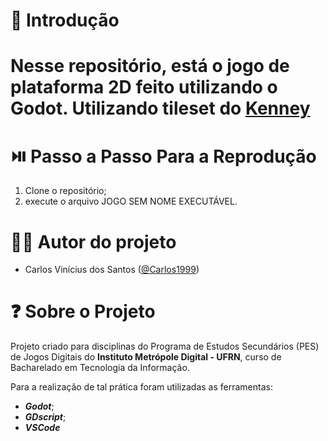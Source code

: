 # :mag_right: Introdução

# Nesse repositório, está o jogo de plataforma 2D feito utilizando o Godot. Utilizando tileset do [Kenney](https://www.kenney.nl/assets)


# :play_or_pause_button: Passo a Passo Para a Reprodução

1. Clone o repositório;
2. execute o arquivo JOGO SEM NOME EXECUTÁVEL.



# :man_technologist: Autor do projeto

* Carlos Vinícius dos Santos ([@Carlos1999](https://github.com/carlos1999))


# :question: Sobre o Projeto

Projeto criado para disciplinas do Programa de Estudos Secundários (PES) de Jogos Digitais do **Instituto Metrópole Digital - UFRN**, curso de Bacharelado em Tecnologia da Informação.

Para a realização de tal prática foram utilizadas as ferramentas:

- **_Godot_**;
- **_GDscript_**;
- **_VSCode_**
